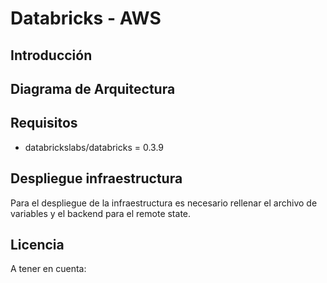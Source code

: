 # Databricks - AWS


## Introducción


## Diagrama de Arquitectura


## Requisitos

- databrickslabs/databricks = 0.3.9

## Despliegue infraestructura

Para el despliegue de la infraestructura es necesario rellenar el archivo de variables y el backend para el remote state.

## Licencia

A tener en cuenta: